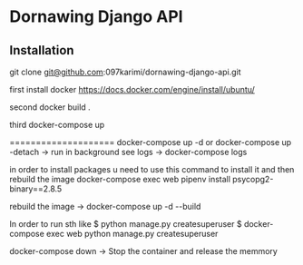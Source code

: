 # Dornawing Django API

## Installation
git clone git@github.com:097karimi/dornawing-django-api.git

first install docker 
https://docs.docker.com/engine/install/ubuntu/

second 
docker build .

third
docker-compose up 


====================
docker-compose up -d or  docker-compose up -detach -> run in background
see logs -> docker-compose logs 

in order to install packages u need to use this command to install it and then rebuild the image
docker-compose exec web pipenv install psycopg2-binary==2.8.5

rebuild the image -> docker-compose up -d --build

In order to run sth like $ python manage.py createsuperuser
  $ docker-compose exec web python manage.py createsuperuser
  
 docker-compose down -> Stop the container and release the memmory
